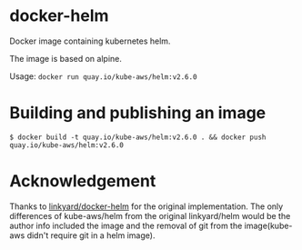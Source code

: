 # docker-helm
Docker image containing kubernetes helm.

The image is based on alpine.

Usage: `docker run quay.io/kube-aws/helm:v2.6.0`

# Building and publishing an image

```
$ docker build -t quay.io/kube-aws/helm:v2.6.0 . && docker push quay.io/kube-aws/helm:v2.6.0
```

# Acknowledgement

Thanks to [linkyard/docker-helm](https://github.com/linkyard/docker-helm) for the original implementation.
The only differences of kube-aws/helm from the original linkyard/helm would be the author info included the image and the removal of git from the image(kube-aws didn't require git in a helm image).
